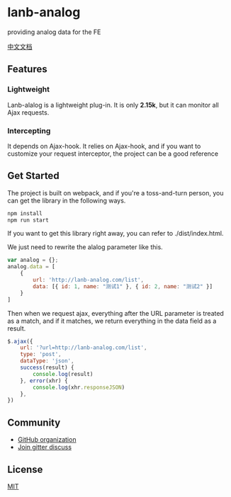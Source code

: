 # lanb-analog

providing analog data for the FE

[中文文档](./README-zh.md)

## Features

### Lightweight

Lanb-alalog is a lightweight plug-in. It is only **2.15k**, but it can monitor all Ajax requests.

### Intercepting

It depends on Ajax-hook. It relies on Ajax-hook, and if you want to customize your request interceptor, the project can be a good reference

## Get Started

The project is built on webpack, and if you're a toss-and-turn person, you can get the library in the following ways.

```sh
npm install
npm run start
```

If you want to get this library right away, you can refer to ./dist/index.html.

We just need to rewrite the alalog parameter like this.
```javascript
var analog = {};
analog.data = [
    {
        url: 'http://lanb-analog.com/list',
        data: [{ id: 1, name: "测试1" }, { id: 2, name: "测试2" }]
    }
]

```

Then when we request ajax, everything after the URL parameter is treated as a match, and if it matches, we return everything in the data field as a result.

```javascript
$.ajax({
    url: '?url=http://lanb-analog.com/list',
    type: 'post',
    dataType: 'json',
    success(result) {
        console.log(result)
    }, error(xhr) {
        console.log(xhr.responseJSON)
    },
})   
```

## Community

- [GitHub organization](https://github.com/lanb-code)
- [Join gitter discuss](https://github.com/lanb-code/lanb-analog/issues)

## License

[MIT](https://github.com/lanb-code/lanb-analog/blob/master/LICENSE)
